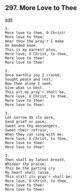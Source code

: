 
## 297.  More Love to Thee
[edit](https://docs.google.com/document/d/1ovxadgggxMgJOIMJejIRoKPodMyVClNs/edit?mode=html)



    1.
    More love to thee, O Christ!
    More love to thee;
    Hear thou the pray'r I make
    On bended knee.
    This is my earnest plea,
    More love, O Christ, to thee,
    More love to thee!
    More love to thee!

    2.
    Once earthly joy I craved,
    Sought peace and rest;
    Now thee alone I seek,
    Give what is best.
    This all my pray'r shall be,
    More love, O Christ, to thee,
    More love to thee!
    More love to thee!

    3.
    Let sorrow do its work,
    Send grief or pain;
    Sweet are thy messengers,
    Sweet their refrain,
    When they can sing with me,
    More love, O Christ, to thee,
    More love to thee!
    More love to thee!

    3.
    Then shall my latest breath,
    Whisper thy praise;
    This be the parting cry
    My heart shall raise,
    This still its pray'r shall be:
    More love, O Christ, to thee,
    More love to thee!
    More love to thee!
